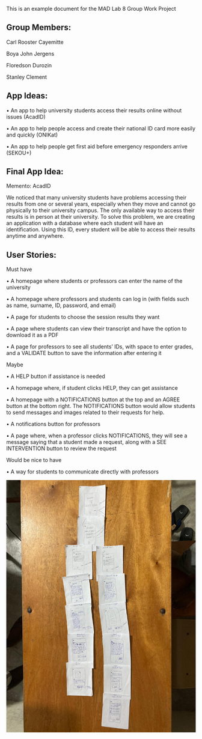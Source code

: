 This is an example document for the MAD Lab 8 Group Work Project

Group Members:
------------------------------------------------------------------------------------------------------------------------------------------

Carl Rooster Cayemitte

Boya John Jergens

Floredson Durozin

Stanley Clement


App Ideas:
------------------------------------------------------------------------------------------------------------------------------------------
  • An app to help university students access their results online without issues (AcadID)

  • An app to help people access and create their national ID card more easily and quickly (ONIKat)

  • An app to help people get first aid before emergency responders arrive (SEKOU+)

Final App Idea:
------------------------------------------------------------------------------------------------------------------------------------------
Memento: AcadID

   We noticed that many university students have problems accessing their results from one or several years, especially when they move and cannot go physically to their university campus. The only available way to access their results is in person at their university.
  To solve this problem, we are creating an application with a database where each student will have an identification. Using this ID, every student will be able to access their results anytime and anywhere.

User Stories:
------------------------------------------------------------------------------------------------------------------------------------------
  Must have

  • A homepage where students or professors can enter the name of the university

  • A homepage where professors and students can log in (with fields such as name, surname, ID, password, and email)

  • A page for students to choose the session results they want
  
  • A page where students can view their transcript and have the option to download it as a PDF
  
  • A page for professors to see all students’ IDs, with space to enter grades, and a VALIDATE button to save the information after entering it

   Maybe

  • A HELP button if assistance is needed
   
  • A homepage where, if student clicks HELP, they can get assistance
  
  • A homepage with a NOTIFICATIONS button at the top and an AGREE button at the bottom right. The NOTIFICATIONS button would allow students to send messages and images related to their requests for help.
    
  • A notifications button for professors
    
  • A page where, when a professor clicks NOTIFICATIONS, they will see a message saying that a student made a request, along with a SEE INTERVENTION button to review the request

  Would be nice to have
    
  • A way for students to communicate directly with professors


![DrawingDesign](https://github.com/Carlrooster14/AcadID_App/blob/1b72c8f81ef48cbdebc27ec7fc770ad46bd6755a/Drawing.jpg)
